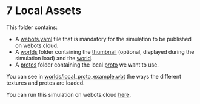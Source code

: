 # 7 Local Assets
This folder contains:
 - A [webots.yaml](webots.yaml) file that is mandatory for the simulation to be published on webots.cloud.
 - A [worlds](worlds) folder containing the [thumbnail](worlds/.local_assets_example.jpg) (optional, displayed during the simulation load) and the [world](worlds/local_assets_example.wbt).
 - A [protos](protos) folder containing the local [proto](protos/MyProto.proto) we want to use.

You can see in [worlds/local_proto_example.wbt](worlds/local_proto_example.wbt) the ways the different textures and protos are loaded.

You can run this simulation on webots.cloud [here](https://webots.cloud/run?version=R2022b&url=https://github.com/cyberbotics/webots-cloud-simulation-examples/blob/main/7_local_assets/worlds/local_assets_demo.wbt).
